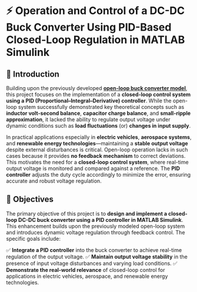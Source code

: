 # ⚡ Operation and Control of a DC-DC Buck Converter Using PID-Based Closed-Loop Regulation in MATLAB Simulink

## 📌 Introduction  

Building upon the previously developed [**open-loop buck converter model**](https://github.com/RAMTEJPASELA/Buck-Converter-Open-Loop-Simulation-in-MATLAB-Simulink/blob/main/README.md), this project focuses on the implementation of a **closed-loop control system using a PID (Proportional–Integral–Derivative) controller**. While the open-loop system successfully demonstrated key theoretical concepts such as **inductor volt-second balance**, **capacitor charge balance**, and **small-ripple approximation**, it lacked the ability to regulate output voltage under dynamic conditions such as **load fluctuations** (or) **changes in input supply**.

In practical applications especially in **electric vehicles**, **aerospace systems**, and **renewable energy technologies**—maintaining a **stable output voltage** despite external disturbances is critical. Open-loop operation lacks in such cases because it provides **no feedback mechanism** to correct deviations. This motivates the need for a **closed-loop control system**, where real-time output voltage is monitored and compared against a reference. The **PID controller** adjusts the duty cycle accordingly to minimize the error, ensuring accurate and robust voltage regulation.

## 🎯 Objectives  

The primary objective of this project is to **design and implement a closed-loop DC-DC buck converter using a PID controller in MATLAB Simulink**. This enhancement builds upon the previously modeled open-loop system and introduces dynamic voltage regulation through feedback control. The specific goals include:

✅ **Integrate a PID controller** into the buck converter to achieve real-time regulation of the output voltage.
✅ **Maintain output voltage stability** in the presence of input voltage disturbances and varying load conditions.
✅ **Demonstrate the real-world relevance** of closed-loop control for applications in electric vehicles, aerospace, and renewable energy technologies.

